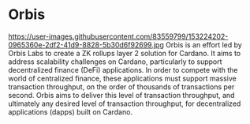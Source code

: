# Orbis
https://user-images.githubusercontent.com/83559799/153224202-0965360e-2df2-41d9-8828-5b30d6f92699.jpg
Orbis is an effort led by Orbis Labs to create a ZK rollups layer 2 solution for Cardano. It aims to address scalability challenges on Cardano, particularly to support decentralized finance (DeFi) applications. In order to compete with the world of centralized finance, these applications must support massive transaction throughput, on the order of thousands of transactions per second. Orbis aims to deliver this level of transaction throughput, and ultimately any desired level of transaction throughput, for decentralized applications (dapps) built on Cardano. 
